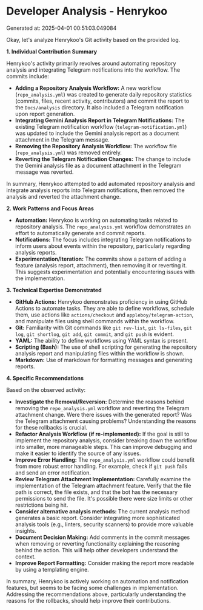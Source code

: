 # Developer Analysis - Henrykoo
Generated at: 2025-04-01 00:51:03.049084

Okay, let's analyze Henrykoo's Git activity based on the provided log.

**1. Individual Contribution Summary**

Henrykoo's activity primarily revolves around automating repository analysis and integrating Telegram notifications into the workflow. The commits include:

*   **Adding a Repository Analysis Workflow:**  A new workflow (`repo_analysis.yml`) was created to generate daily repository statistics (commits, files, recent activity, contributors) and commit the report to the `Docs/analysis` directory. It also included a Telegram notification upon report generation.
*   **Integrating Gemini Analysis Report in Telegram Notifications:** The existing Telegram notification workflow (`telegram-notification.yml`) was updated to include the Gemini analysis report as a document attachment in the Telegram message.
*   **Removing the Repository Analysis Workflow:** The workflow file (`repo_analysis.yml`) was removed entirely.
*   **Reverting the Telegram Notification Changes:** The change to include the Gemini analysis file as a document attachment in the Telegram message was reverted.

In summary, Henrykoo attempted to add automated repository analysis and integrate analysis reports into Telegram notifications, then removed the analysis and reverted the attachment change.

**2. Work Patterns and Focus Areas**

*   **Automation:**  Henrykoo is working on automating tasks related to repository analysis. The `repo_analysis.yml` workflow demonstrates an effort to automatically generate and commit reports.
*   **Notifications:**  The focus includes integrating Telegram notifications to inform users about events within the repository, particularly regarding analysis reports.
*   **Experimentation/Iteration:** The commits show a pattern of adding a feature (analysis report, attachment), then removing it or reverting it. This suggests experimentation and potentially encountering issues with the implementation.

**3. Technical Expertise Demonstrated**

*   **GitHub Actions:** Henrykoo demonstrates proficiency in using GitHub Actions to automate tasks. They are able to define workflows, schedule them, use actions like `actions/checkout` and `appleboy/telegram-action`, and manipulate files using shell commands within the workflow.
*   **Git:**  Familiarity with Git commands like `git rev-list`, `git ls-files`, `git log`, `git shortlog`, `git add`, `git commit`, and `git push` is evident.
*   **YAML:**  The ability to define workflows using YAML syntax is present.
*   **Scripting (Bash):**  The use of shell scripting for generating the repository analysis report and manipulating files within the workflow is shown.
*   **Markdown:** Use of markdown for formatting messages and generating reports.

**4. Specific Recommendations**

Based on the observed activity:

*   **Investigate the Removal/Reversion:** Determine the reasons behind removing the `repo_analysis.yml` workflow and reverting the Telegram attachment change.  Were there issues with the generated report?  Was the Telegram attachment causing problems? Understanding the reasons for these rollbacks is crucial.
*   **Refactor Analysis Workflow (if re-implemented):** If the goal is still to implement the repository analysis, consider breaking down the workflow into smaller, more manageable steps. This can improve debugging and make it easier to identify the source of any issues.
*   **Improve Error Handling:** The `repo_analysis.yml` workflow could benefit from more robust error handling. For example, check if `git push` fails and send an error notification.
*   **Review Telegram Attachment Implementation:** Carefully examine the implementation of the Telegram attachment feature. Verify that the file path is correct, the file exists, and that the bot has the necessary permissions to send the file. It's possible there were size limits or other restrictions being hit.
*   **Consider alternative analysis methods:**  The current analysis method generates a basic report. Consider integrating more sophisticated analysis tools (e.g., linters, security scanners) to provide more valuable insights.
*   **Document Decision Making:** Add comments in the commit messages when removing or reverting functionality explaining the reasoning behind the action. This will help other developers understand the context.
*   **Improve Report Formatting:** Consider making the report more readable by using a templating engine.

In summary, Henrykoo is actively working on automation and notification features, but seems to be facing some challenges in implementation.  Addressing the recommendations above, particularly understanding the reasons for the rollbacks, should help improve their contributions.
